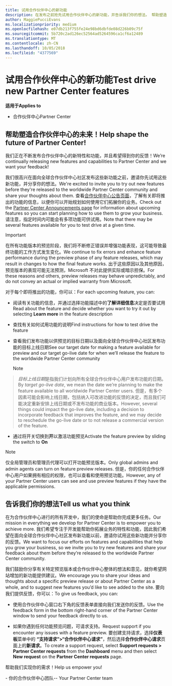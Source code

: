 ```yaml
---
title: 试用合作伙伴中心的新功能
description: 在发布之前抢先试用合作伙伴中心的新功能，并告诉我们你的想法。 帮助塑造合作伙伴中心的未来！
author: MaggiePucciEvans
ms.localizationpriority: medium
ms.openlocfilehash: e07db213f755fe24e98bd6dbfde08d226b09c75f
ms.sourcegitcommit: 5b720c2ad126ec52564ad5264596ca1cf6a12489
ms.translationtype: MT
ms.contentlocale: zh-CN
ms.lasthandoff: 10/05/2018
ms.locfileid: "4377569"
---
```

# <a name="test-drive-new-partner-center-features"></a><span data-ttu-id="fbe8e-104">试用合作伙伴中心的新功能</span><span class="sxs-lookup"><span data-stu-id="fbe8e-104">Test drive new Partner Center features</span></span>

**<span data-ttu-id="fbe8e-105">适用于</span><span class="sxs-lookup"><span data-stu-id="fbe8e-105">Applies to</span></span>**

- <span data-ttu-id="fbe8e-106">合作伙伴中心</span><span class="sxs-lookup"><span data-stu-id="fbe8e-106">Partner Center</span></span>

## <a name="help-shape-the-future-of-partner-center"></a><span data-ttu-id="fbe8e-107">帮助塑造合作伙伴中心的未来！</span><span class="sxs-lookup"><span data-stu-id="fbe8e-107">Help shape the future of Partner Center!</span></span>

<span data-ttu-id="fbe8e-108">我们正在不断发布合作伙伴中心的新特性和功能，并且希望得到你的反馈！</span><span class="sxs-lookup"><span data-stu-id="fbe8e-108">We’re continually releasing new features and capabilities to Partner Center and we want your feedback!</span></span> 

<span data-ttu-id="fbe8e-109">我们很高兴在面向全球合作伙伴中心社区发布这些新功能之前，邀请你先试用这些新功能，并分享你的想法。</span><span class="sxs-lookup"><span data-stu-id="fbe8e-109">We're excited to invite you to try out new features before they're released to the worldwide Partner Center community and share your thoughts about them.</span></span> <span data-ttu-id="fbe8e-110">查看[合作伙伴中心公告页面](https://partnercenter.microsoft.com/pcv/announcements)，了解有关即将推出的功能的信息，以便你可以开始规划如何使用它们拓展你的业务。</span><span class="sxs-lookup"><span data-stu-id="fbe8e-110">Check out the [Partner Center Announcements page](https://partnercenter.microsoft.com/pcv/announcements) for information about upcoming features so you can start planning how to use them to grow your business.</span></span> <span data-ttu-id="fbe8e-111">请注意，指定时间内可能会有多项功能可供试用。</span><span class="sxs-lookup"><span data-stu-id="fbe8e-111">Note that there may be several features available for you to test drive at a given time.</span></span>

> [!IMPORTANT]  
> <span data-ttu-id="fbe8e-112">在所有功能版本的预览阶段，我们将不断修正错误并增强功能表现，这可能导致最终功能的工作方式发生变化。</span><span class="sxs-lookup"><span data-stu-id="fbe8e-112">We continue to fix errors and enhance feature performance during the preview phase of any feature releases, which may result in changes to how the final feature works.</span></span> <span data-ttu-id="fbe8e-113">出于这些原因以及其他原因，预览版本的表现可能无法预测，Microsoft 不对此提供实际或暗示担保。</span><span class="sxs-lookup"><span data-stu-id="fbe8e-113">For these reasons and others, preview releases may behave unpredictably, and do not convey an actual or implied warranty from Microsoft.</span></span>

<span data-ttu-id="fbe8e-114">对于每个即将推出的功能，你可以：</span><span class="sxs-lookup"><span data-stu-id="fbe8e-114">For each upcoming feature, you can:</span></span>

-   <span data-ttu-id="fbe8e-115">阅读有关功能的信息，并通过选择功能描述中的**了解详细信息**决定是否要试用</span><span class="sxs-lookup"><span data-stu-id="fbe8e-115">Read about the feature and decide whether you want to try it out by selecting **Learn more** in the feature description</span></span> 

-   <span data-ttu-id="fbe8e-116">查找有关如何试用功能的说明</span><span class="sxs-lookup"><span data-stu-id="fbe8e-116">Find instructions for how to test drive the feature</span></span>

-   <span data-ttu-id="fbe8e-117">查看我们发布功能以供预览的目标日期以及面向全球合作伙伴中心社区发布功能的目标上线日期</span><span class="sxs-lookup"><span data-stu-id="fbe8e-117">See our target date for making a feature available for preview and our target go-live date for when we’ll release the feature to the worldwide Partner Center community</span></span> 

    > [!NOTE]  
>  <span data-ttu-id="fbe8e-118">*目标上线日期*是指我们计划向所有全球合作伙伴中心用户发布功能的日期。</span><span class="sxs-lookup"><span data-stu-id="fbe8e-118">By *target go-live date*, we mean the date we’re planning to make the feature available to all worldwide Partner Center users.</span></span> <span data-ttu-id="fbe8e-119">但是，有多个因素可能会影响上线日期，包括纳入可改进功能的反馈的决定，而且我们可能决定重新安排上线日期或不发布功能的商业版本。</span><span class="sxs-lookup"><span data-stu-id="fbe8e-119">However, several things could impact the go-live date, including a decision to incorporate feedback that improves the feature, and we may decide to reschedule the go-live date or to not release a commercial version of the feature.</span></span>  

-   <span data-ttu-id="fbe8e-120">通过将开关切换到**开**以激活功能预览</span><span class="sxs-lookup"><span data-stu-id="fbe8e-120">Activate the feature preview by sliding the switch to **On**</span></span>

> [!NOTE]  
>  <span data-ttu-id="fbe8e-121">仅全局管理员和管理员代理可以打开功能预览版本。</span><span class="sxs-lookup"><span data-stu-id="fbe8e-121">Only global admins and admin agents can turn on feature preview releases.</span></span> <span data-ttu-id="fbe8e-122">但是，你的任何合作伙伴中心用户如果拥有相应的权限，也可以查看和使用预览功能。</span><span class="sxs-lookup"><span data-stu-id="fbe8e-122">However, any of your Partner Center users can see and use preview features if they have the applicable permissions.</span></span>
 
## <a name="tell-us-what-you-think"></a><span data-ttu-id="fbe8e-123">告诉我们你的想法</span><span class="sxs-lookup"><span data-stu-id="fbe8e-123">Tell us what you think</span></span>

<span data-ttu-id="fbe8e-124">在为合作伙伴中心进行的所有开发中，我们的使命是帮助你完成更多任务。</span><span class="sxs-lookup"><span data-stu-id="fbe8e-124">Our mission in everything we develop for Partner Center is to empower you to achieve more.</span></span> <span data-ttu-id="fbe8e-125">我们希望专注于开发能帮助你拓展业务的特性和功能，因此我们希望在面向全球合作伙伴中心社区发布新功能以前，邀请你试用这些新功能并分享你的反馈。</span><span class="sxs-lookup"><span data-stu-id="fbe8e-125">We want to focus our efforts on features and capabilities that help you grow your business, so we invite you to try new features and share your feedback about them before they’re released to the worldwide Partner Center community.</span></span> 

<span data-ttu-id="fbe8e-126">我们鼓励你分享有关特定预览版本或合作伙伴中心整体的想法和意见，就你希望网站增加的新功能提供建议。</span><span class="sxs-lookup"><span data-stu-id="fbe8e-126">We encourage you to share your ideas and thoughts about a specific preview release or about Partner Center as a whole, and to suggest new features you’d like to see added to the site.</span></span> <span data-ttu-id="fbe8e-127">要向我们提供反馈，你可以：</span><span class="sxs-lookup"><span data-stu-id="fbe8e-127">To give us feedback, you can:</span></span>  

-   <span data-ttu-id="fbe8e-128">使用合作伙伴中心窗口右下角的反馈表单直接向我们发送你的反馈。</span><span class="sxs-lookup"><span data-stu-id="fbe8e-128">Use the feedback form in the bottom right-hand corner of the Partner Center window to send your feedback directly to us.</span></span> 

-   <span data-ttu-id="fbe8e-129">如果你遇到任何功能预览问题，可请求支持。</span><span class="sxs-lookup"><span data-stu-id="fbe8e-129">Request support if you encounter any issues with a feature preview.</span></span> <span data-ttu-id="fbe8e-130">要创建支持请求，选择**仪表板**菜单中的 **“支持请求”>“合作伙伴中心请求”**，然后选择**合作伙伴中心请求**页面上的**新请求**。</span><span class="sxs-lookup"><span data-stu-id="fbe8e-130">To create a support request, select **Support requests > Partner Center requests** from the **Dashboard** menu and then select **New request** on the **Partner Center requests** page.</span></span>

<span data-ttu-id="fbe8e-131">帮助我们实现你的需求！</span><span class="sxs-lookup"><span data-stu-id="fbe8e-131">Help us empower you!</span></span>

<span data-ttu-id="fbe8e-132">- 你的合作伙伴中心团队</span><span class="sxs-lookup"><span data-stu-id="fbe8e-132">-- Your Partner Center team</span></span>

